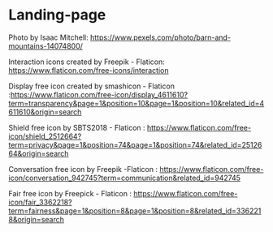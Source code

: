 # Landing-page
Photo by Isaac Mitchell: https://www.pexels.com/photo/barn-and-mountains-14074800/

Interaction icons created by Freepik - Flaticon: https://www.flaticon.com/free-icons/interaction 

Display free icon created by smashicon - Flaticon :https://www.flaticon.com/free-icon/display_4611610?term=transparency&page=1&position=10&page=1&position=10&related_id=4611610&origin=search


Shield free icon by SBTS2018 - Flaticon : https://www.flaticon.com/free-icon/shield_2512664?term=privacy&page=1&position=74&page=1&position=74&related_id=2512664&origin=search

Conversation free icon by Freepik -Flaticon : https://www.flaticon.com/free-icon/conversation_942745?term=communication&related_id=942745

Fair free icon by Freepick - Flaticon : https://www.flaticon.com/free-icon/fair_3362218?term=fairness&page=1&position=8&page=1&position=8&related_id=3362218&origin=search
